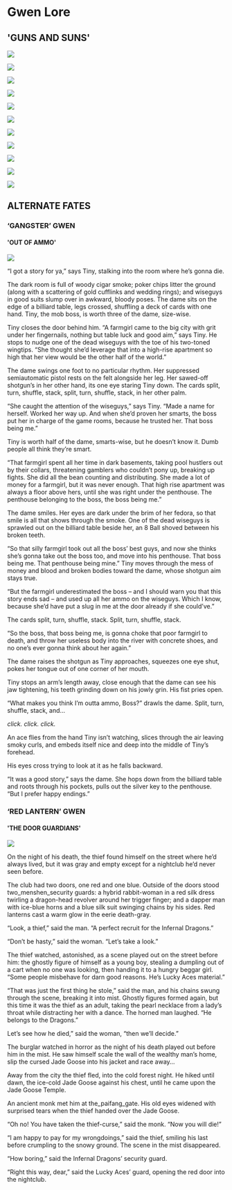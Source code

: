 # Gwen Lore

## 'GUNS AND SUNS'



![](../../.gitbook/assets/gwen_comiccover_front-660x1019.jpg)

![](../../.gitbook/assets/gwen_page1_flat-660x1019%20%281%29.jpg)

![](../../.gitbook/assets/gwen_page2_flat-660x1019%20%281%29.jpg)

![](../../.gitbook/assets/gwen_page3_flat-660x1019.jpg)

![](../../.gitbook/assets/gwen_page4_flat-660x1019.jpg)

![](../../.gitbook/assets/gwen_page5_flat-660x1019%20%281%29.jpg)

![](../../.gitbook/assets/gwen_page6_flat-660x1019.jpg)

![](../../.gitbook/assets/gwen_page7_flat-660x1019%20%281%29.jpg)

![](../../.gitbook/assets/gwen_page8_flat-660x1019.jpg)

![](../../.gitbook/assets/gwen_page9_flat-660x1019.jpg)

![](../../.gitbook/assets/gwen_comiccover_back-660x1019%20%281%29.jpg)

## ALTERNATE FATES

### ‘GANGSTER’ GWEN

#### 'OUT OF AMMO'

![](../../.gitbook/assets/gangster-gwen1000px.jpg)

“I got a story for ya,” says Tiny, stalking into the room where he’s gonna die.

The dark room is full of woody cigar smoke; poker chips litter the ground \(along with a scattering of gold cufflinks and wedding rings\); and wiseguys in good suits slump over in awkward, bloody poses. The dame sits on the edge of a billiard table, legs crossed, shuffling a deck of cards with one hand. Tiny, the mob boss, is worth three of the dame, size-wise.

Tiny closes the door behind him. “A farmgirl came to the big city with grit under her fingernails, nothing but table luck and good aim,” says Tiny. He stops to nudge one of the dead wiseguys with the toe of his two-toned wingtips. “She thought she’d leverage that into a high-rise apartment so high that her view would be the other half of the world.”

The dame swings one foot to no particular rhythm. Her suppressed semiautomatic pistol rests on the felt alongside her leg. Her sawed-off shotgun’s in her other hand, its one eye staring Tiny down. The cards split, turn, shuffle, stack, split, turn, shuffle, stack, in her other palm.

“She caught the attention of the wiseguys,” says Tiny. “Made a name for herself. Worked her way up. And when she’d proven her smarts, the boss put her in charge of the game rooms, because he trusted her. That boss being me.”

Tiny is worth half of the dame, smarts-wise, but he doesn’t know it. Dumb people all think they’re smart.

“That farmgirl spent all her time in dark basements, taking pool hustlers out by their collars, threatening gamblers who couldn’t pony up, breaking up fights. She did all the bean counting and distributing. She made a lot of money for a farmgirl, but it was never enough. That high rise apartment was always a floor above hers, until she was right under the penthouse. The penthouse belonging to the boss, the boss being me.”

The dame smiles. Her eyes are dark under the brim of her fedora, so that smile is all that shows through the smoke. One of the dead wiseguys is sprawled out on the billiard table beside her, an 8 Ball shoved between his broken teeth.

“So that silly farmgirl took out all the boss’ best guys, and now she thinks she’s gonna take out the boss too, and move into his penthouse. That boss being me. That penthouse being mine.” Tiny moves through the mess of money and blood and broken bodies toward the dame, whose shotgun aim stays true.

“But the farmgirl underestimated the boss – and I should warn you that this story ends sad – and used up all her ammo on the wiseguys. Which I know, because she’d have put a slug in me at the door already if she could’ve.”

The cards split, turn, shuffle, stack. Split, turn, shuffle, stack.

“So the boss, that boss being me, is gonna choke that poor farmgirl to death, and throw her useless body into the river with concrete shoes, and no one’s ever gonna think about her again.”

The dame raises the shotgun as Tiny approaches, squeezes one eye shut, pokes her tongue out of one corner of her mouth.

Tiny stops an arm’s length away, close enough that the dame can see his jaw tightening, his teeth grinding down on his jowly grin. His fist pries open.

“What makes you think I’m outta ammo, Boss?” drawls the dame. Split, turn, shuffle, stack, and…

_click. click. click._

An ace flies from the hand Tiny isn’t watching, slices through the air leaving smoky curls, and embeds itself nice and deep into the middle of Tiny’s forehead.

His eyes cross trying to look at it as he falls backward.

“It was a good story,” says the dame. She hops down from the billiard table and roots through his pockets, pulls out the silver key to the penthouse. “But I prefer happy endings.”

### ‘RED LANTERN’ GWEN

#### 'THE DOOR GUARDIANS'

![](../../.gitbook/assets/fullhd_hor_redlantern_gwen.jpg)

On the night of his death, the thief found himself on the street where he’d always lived, but it was gray and empty except for a nightclub he’d never seen before.

The club had two doors, one red and one blue. Outside of the doors stood two\_menshen\_security guards: a hybrid rabbit-woman in a red silk dress twirling a dragon-head revolver around her trigger finger; and a dapper man with ice-blue horns and a blue silk suit swinging chains by his sides. Red lanterns cast a warm glow in the eerie death-gray.

“Look, a thief,” said the man. “A perfect recruit for the Infernal Dragons.”

“Don’t be hasty,” said the woman. “Let’s take a look.”

The thief watched, astonished, as a scene played out on the street before him: the ghostly figure of himself as a young boy, stealing a dumpling out of a cart when no one was looking, then handing it to a hungry beggar girl. “Some people misbehave for darn good reasons. He’s Lucky Aces material.”

“That was just the first thing he stole,” said the man, and his chains swung through the scene, breaking it into mist. Ghostly figures formed again, but this time it was the thief as an adult, taking the pearl necklace from a lady’s throat while distracting her with a dance. The horned man laughed. “He belongs to the Dragons.”

Let’s see how he died,” said the woman, “then we’ll decide.”

The burglar watched in horror as the night of his death played out before him in the mist. He saw himself scale the wall of the wealthy man’s home, slip the cursed Jade Goose into his jacket and race away…

Away from the city the thief fled, into the cold forest night. He hiked until dawn, the ice-cold Jade Goose against his chest, until he came upon the Jade Goose Temple.

An ancient monk met him at the\_paifang\_gate. His old eyes widened with surprised tears when the thief handed over the Jade Goose.

“Oh no! You have taken the thief-curse,” said the monk. “Now you will die!”

“I am happy to pay for my wrongdoings,” said the thief, smiling his last before crumpling to the snowy ground. The scene in the mist disappeared.

“How boring,” said the Infernal Dragons’ security guard.

“Right this way, dear,” said the Lucky Aces’ guard, opening the red door into the nightclub.

